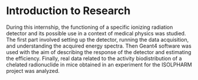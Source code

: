# Introduction to Research
During this internship, the functioning of a specific ionizing radiation detector and its possible use in a context of medical physics was studied. The first part involved setting up the detector, running the data acquisition, and understanding the acquired energy spectra. Then Geant4 software was used with the aim of describing the response of the detector and estimating the efficiency. Finally, real data related to the activity biodistribution of a chelated radionuclide in mice obtained in an experiment for the ISOLPHARM project was analyzed.
